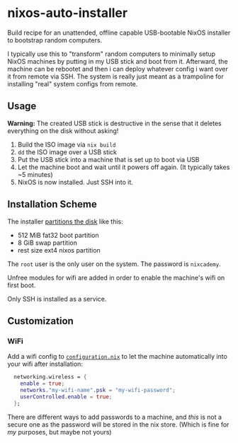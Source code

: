 # nixos-auto-installer

Build recipe for an unattended, offline capable USB-bootable NixOS installer to bootstrap random computers.

I typically use this to "transform" random computers to minimally setup NixOS machines by putting in my USB stick and boot from it.
Afterward, the machine can be rebootet and then i can deploy whatever config i want over it from remote via SSH.
The system is really just meant as a trampoline for installing "real" system configs from remote.

## Usage

**Warning:** The created USB stick is destructive in the sense that it deletes everything on the disk without asking!

1. Build the ISO image via `nix build`
2. `dd` the ISO image over a USB stick
3. Put the USB stick into a machine that is set up to boot via USB
4. Let the machine boot and wait until it powers off again. (It typically takes ~5 minutes)
5. NixOS is now installed. Just SSH into it.

## Installation Scheme

The installer [partitions the disk](https://github.com/tfc/nixos-auto-installer/blob/main/installer.nix#L35) like this:

- 512 MiB fat32 boot partition
- 8 GiB swap partition
- rest size ext4 nixos partition

The `root` user is the only user on the system. The password is `nixcademy`.

Unfree modules for wifi are added in order to enable the machine's wifi on first boot.

Only SSH is installed as a service.

## Customization

### WiFi

Add a wifi config to [`configuration.nix`](./configuration/configuration.nix) to let the machine automatically into your wifi after installation:

```nix
  networking.wireless = {
    enable = true;
    networks."my-wifi-name".psk = "my-wifi-password";
    userControlled.enable = true;
  };
```

There are different ways to add passwords to a machine, and _this_ is not a secure one as the password will be stored in the nix store.
(Which is fine for _my_ purposes, but maybe not yours)
